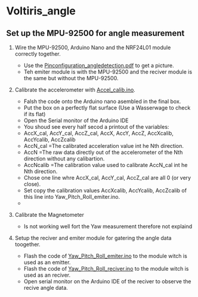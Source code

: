 # Voltiris_angle

## Set up the MPU-92500 for angle measurement

1) Wire the MPU-92500, Arduino Nano and the NRF24L01 module correctly together.
    - Use the [Pinconfiguration_angledetection.pdf](https://github.com/sknoeri/Voltiris_angle/blob/main/Pinconfiguration_angledetection.pdf "Pinconfiguration_angledetection.pdf title") to get a picture.
    - Teh emiter module is with the MPU-92500 and the reciver module is the same but without the MPU-92500.

2) Calibrate the accelerometer with [Accel_calib.ino](https://github.com/sknoeri/Voltiris_angle/blob/main/Accel_calib/Accel_calib.ino "Accel_calib.ino title").
    - Falsh the code onto the Arduino nano asembled in the final box.
    - Put the box on a perfectly flat surface (Use a Wasserwage to check if its flat)
    - Open the Serial monitor of the Arduino IDE
    - You shoud see every half secod a printout of the variables:
    - AccX_cal, AccY_cal, AccZ_cal, AccX, AccY, AccZ,   AccXcalib, AccYcalib, AccZcalib
    - AccN_cal  =The calibrated acceleration value int he Nth direction.
    - AccN      =The raw data directly out of the accelerometer of the Nth direction without any calibartion.
    - AccNcalib =The calibration value used to calibrate AccN_cal int he Nth direction.
    - Chose one line whre AccX_cal, AccY_cal, AccZ_cal are all 0 (or very close).
    - Set copy the calibration values AccXcalib, AccYcalib, AccZcalib of this line into Yaw_Pitch_Roll_emiter.ino.
    - 
3) Calibrate the Magnetometer
    - Is not working well fort the Yaw measurement therefore not explaind

4) Setup the reciver and emiter module for gatering the angle data toogether.
    - Flash the code of [Yaw_Pitch_Roll_emiter.ino](https://github.com/sknoeri/Voltiris_angle/blob/main/Yaw_Pitch_Roll_emiter/Yaw_Pitch_Roll_emiter.ino "Yaw_Pitch_Roll_emiter.ino title") to the module witch is used as an emitter.
    - Flash the code of [Yaw_Pitch_Roll_reciver.ino](https://github.com/sknoeri/Voltiris_angle/blob/main/Magnetometer_CALIB_reciver/Magnetometer_CALIB_reciver.ino "Yaw_Pitch_Roll_emiter.ino title") to the module witch is used as an reciver.
    - Open serial monitor on the Arduino IDE of the reciver to observe the recive angle data. 

